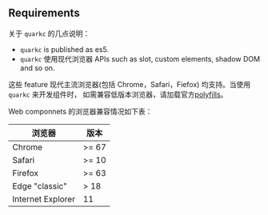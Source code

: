 ## Requirements

关于 `quarkc` 的几点说明：

- `quarkc` is  published as es5.
- `quarkc` 使用现代浏览器 APIs such as slot, custom elements, shadow DOM and so on.

这些 feature 现代主流浏览器(包括 Chrome，Safari，Fiefox) 均支持。当使用 `quarkc` 来开发组件时， 如需兼容低版本浏览器，请加载官方[polyfills](https://www.webcomponents.org/polyfills)。

Web componnets 的浏览器兼容情况如下表：

| 浏览器              | 版本             | 
| ------------------ | ---------------- | 
| Chrome              | >= 67         |
| Safari            | >= 10         | 
| Firefox         | >= 63         | 
| Edge "classic"      | > 18     |
| Internet Explorer    | 11 | 